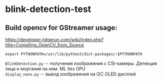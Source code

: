 # blink-detection-test

## Build opencv for GStreamer usage:
https://developer.ridgerun.com/wiki/index.php?title=Compiling_OpenCV_from_Source

`export PYTHONPATH=/usr/lib/python3/dist-packages/:$PYTHONPATH`

`BlinkDetection.py` -- получения изображения с CSI-камеры. Детекция лица и моргания на нем. ML без GPU  
`display_nano.py` -- вывод изображения на I2C OLED дисплей
